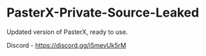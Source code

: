 
# PasterX-Private-Source-Leaked

Updated version of PasterX, ready to use.

Discord - https://discord.gg/j5mevUk5rM
                                            